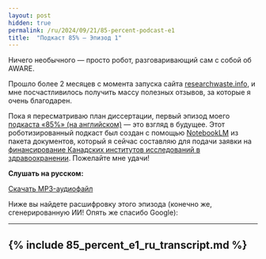 ```yaml
---
layout: post
hidden: true
permalink: /ru/2024/09/21/85-percent-podcast-e1
title:  "Подкаст 85% — Эпизод 1"
---
```


Ничего необычного — просто робот, разговаривающий сам с собой об AWARE.

Прошло более 2 месяцев с момента запуска сайта [researchwaste.info](https://researchwaste.info), и мне посчастливилось получить массу полезных отзывов, за которые я очень благодарен.

Пока я пересматриваю план диссертации, первый эпизод моего [подкаста «85%» (на английском)](https://podcasters.spotify.com/pod/show/researchwaste) — это взгляд в будущее. Этот роботизированный подкаст был создан с помощью [NotebookLM](https://notebooklm.google.com/) из пакета документов, который я сейчас составляю для подачи заявки на [финансирование Канадских институтов исследований в здравоохранении](https://cihr-irsc.gc.ca/e/50513.html). Пожелайте мне удачи!

**Слушать на русском:**

<i class="fa fa-music" aria-hidden="true"></i> [Скачать MP3-аудиофайл](/assets/media/85_percent_e1_ru.mp3)

Ниже вы найдете расшифровку этого эпизода (конечно же, сгенерированную ИИ! Опять же спасибо Google):

---
{% include 85_percent_e1_ru_transcript.md %}
---
